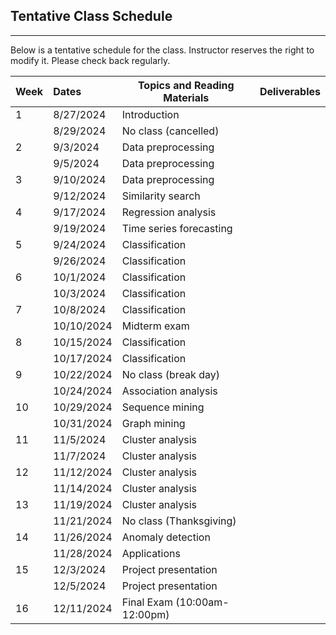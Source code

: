 ## Tentative Class Schedule
---
 Below is a tentative schedule for the class. Instructor reserves the right to modify it. Please check back regularly. 


| Week |    Dates   |    Topics and Reading Materials                |  Deliverables     |
|------|:-----------|------------------------------------------------|----------------------|
| 1  | 8/27/2024    | Introduction  |                    |
|    | 8/29/2024    | No class (cancelled)                         |                    | 
| 2  | 9/3/2024     | Data preprocessing   |       |
|    | 9/5/2024     | Data preprocessing  |       |
| 3  | 9/10/2024    | Data preprocessing   |       | 
|    | 9/12/2024    | Similarity search   |       |
| 4  | 9/17/2024    | Regression analysis   |       | 
|    | 9/19/2024    | Time series forecasting   |       |
| 5  | 9/24/2024    | Classification   |   |
|    | 9/26/2024    | Classification   |            |
| 6  | 10/1/2024    | Classification   |       |
|    | 10/3/2024    | Classification   |       |
| 7  | 10/8/2024   | Classification   |       |
|    | 10/10/2024   | Midterm exam     |       |
| 8  | 10/15/2024   | Classification   |       |
|    | 10/17/2024   | Classification   |       |
| 9  | 10/22/2024   | No class (break day) |  |
|    | 10/24/2024   | Association analysis  |   |
| 10 | 10/29/2024   | Sequence mining  |    |
|    | 10/31/2024    | Graph mining    |   |
| 11 | 11/5/2024    | Cluster analysis  |  |
|    | 11/7/2024    | Cluster analysis   |    |
| 12 | 11/12/2024   | Cluster analysis  |  |
|    | 11/14/2024   | Cluster analysis  |  |
| 13 | 11/19/2024   | Cluster analysis  |  |
|    | 11/21/2024   | No class (Thanksgiving)  |    |
| 14 | 11/26/2024   | Anomaly detection  |  |
|    | 11/28/2024   | Applications  |   | 
| 15 | 12/3/2024    | Project presentation   |  |
|    | 12/5/2024    | Project presentation   |   |
| 16 | 12/11/2024   | Final Exam (10:00am-12:00pm) |   |

